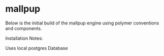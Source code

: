# mallpup

Below is the initial build of the mallpup engine using polymer conventions and components.

Installation Notes:

Uses local postgres Database

